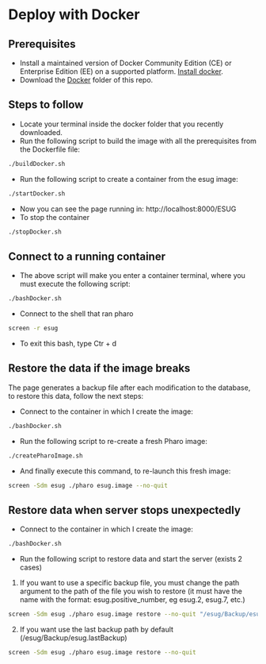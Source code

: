# Deploy with Docker

## Prerequisites

- Install a maintained version of Docker Community Edition (CE) or Enterprise Edition (EE) on a supported platform. [Install docker](https://docs.docker.com/install/).
- Download the [Docker](https://github.com/Lin777/ESUGConfRegistrationApp/tree/master/Docker) folder of this repo.

## Steps to follow

- Locate your terminal inside the docker folder that you recently downloaded.
- Run the following script to build the image with all the prerequisites from the Dockerfile file:
```bash
./buildDocker.sh
``` 
- Run the following script to create a container from the esug image:
```bash
./startDocker.sh
``` 
- Now you can see the page running in: http://localhost:8000/ESUG
- To stop the container
```bash
./stopDocker.sh
``` 

## Connect to a running container

- The above script will make you enter a container terminal, where you must execute the following script:
```bash
./bashDocker.sh
``` 
- Connect to the shell that ran pharo
```bash
screen -r esug
```
- To exit this bash, type Ctr + d

## Restore the data if the image breaks

The page generates a backup file after each modification to the database, to restore this data, follow the next steps:

- Connect to the container in which I create the image:
```bash
./bashDocker.sh
``` 
- Run the following script to re-create a fresh Pharo image:
```bash
./createPharoImage.sh
``` 
- And finally execute this command, to re-launch this fresh image:
```bash
screen -Sdm esug ./pharo esug.image --no-quit
``` 

## Restore data when server stops unexpectedly
- Connect to the container in which I create the image:
```bash
./bashDocker.sh
``` 
- Run the following script to restore data and start the server (exists 2 cases)

1. If you want to use a specific backup file, you must change the path argument to the path of the file you wish to restore (it must have the name with the format: esug.positive_number, eg esug.2, esug.7, etc.)
```bash
screen -Sdm esug ./pharo esug.image restore --no-quit "/esug/Backup/esug.13"
``` 
2. If you want use the last backup path by default (/esug/Backup/esug.lastBackup)
```bash
screen -Sdm esug ./pharo esug.image restore --no-quit
```
